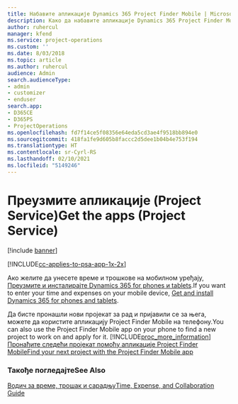 ```yaml
---
title: Набавите апликације Dynamics 365 Project Finder Mobile | MicrosoftDocs
description: Како да набавите апликације Dynamics 365 Project Finder Mobile
author: ruhercul
manager: kfend
ms.service: project-operations
ms.custom: ''
ms.date: 8/03/2018
ms.topic: article
ms.author: ruhercul
audience: Admin
search.audienceType:
- admin
- customizer
- enduser
search.app:
- D365CE
- D365PS
- ProjectOperations
ms.openlocfilehash: fd7f14ce5f08356e64eda5cd3ae4f9518bb894e0
ms.sourcegitcommit: 418fa1fe9d605b8faccc2d5dee1b04b4e753f194
ms.translationtype: HT
ms.contentlocale: sr-Cyrl-RS
ms.lasthandoff: 02/10/2021
ms.locfileid: "5149246"
---
```

# <a name="get-the-apps-project-service"></a><span data-ttu-id="45207-103">Преузмите апликације (Project Service)</span><span class="sxs-lookup"><span data-stu-id="45207-103">Get the apps (Project Service)</span></span>

[!include [banner](../includes/psa-now-project-operations.md)]

[!INCLUDE[cc-applies-to-psa-app-1x-2x](../includes/cc-applies-to-psa-app-1x-2x.md)]

<span data-ttu-id="45207-104">Ако желите да унесете време и трошкове на мобилном уређају, [Преузмите и инсталирајте Dynamics 365 for phones и tablets](https://docs.microsoft.com/dynamics365/mobile-app/dynamics-365-phones-tablets-users-guide).</span><span class="sxs-lookup"><span data-stu-id="45207-104">If you want to enter your time and expenses on your mobile device, [Get and install Dynamics 365 for phones and tablets](https://docs.microsoft.com/dynamics365/mobile-app/dynamics-365-phones-tablets-users-guide).</span></span>  
  
 <span data-ttu-id="45207-105">Да бисте пронашли нови пројекат за рад и пријавили се за њега, можете да користите апликацију Project Finder Mobile на телефону.</span><span class="sxs-lookup"><span data-stu-id="45207-105">You can also use the Project Finder Mobile app on your phone to find a new project to work on and apply for it.</span></span> [!INCLUDE[proc_more_information](../includes/proc-more-information.md)] <span data-ttu-id="45207-106">[Пронађите следећи пројекат помоћу апликације Project Finder Mobile](../psa/find-next-project-finder-mobile-app.md)</span><span class="sxs-lookup"><span data-stu-id="45207-106">[Find your next project with the Project Finder Mobile app](../psa/find-next-project-finder-mobile-app.md)</span></span> 
  
### <a name="see-also"></a><span data-ttu-id="45207-107">Такође погледајте</span><span class="sxs-lookup"><span data-stu-id="45207-107">See Also</span></span>  
 [<span data-ttu-id="45207-108">Водич за време, трошак и сарадњу</span><span class="sxs-lookup"><span data-stu-id="45207-108">Time, Expense, and Collaboration Guide</span></span>](../psa/time-expense-collaboration-guide.md)
